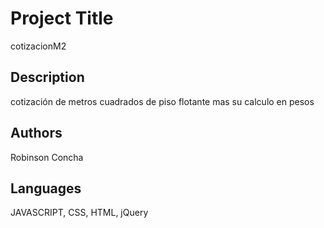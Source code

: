 # Project Title
cotizacionM2

## Description
cotización de metros cuadrados de piso flotante mas su calculo en pesos $$$$

## Authors
Robinson Concha
## Languages
JAVASCRIPT, CSS, HTML, jQuery
